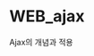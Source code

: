 # WEB_ajax
 Ajax의 개념과 적용
 
 <a href="https://gaga-kim.tistory.com/entry/Ajax-Ajax%EC%9D%98-%EA%B0%9C%EB%85%90%EA%B3%BC-%EC%A0%81%EC%9A%A9?category=884602">
